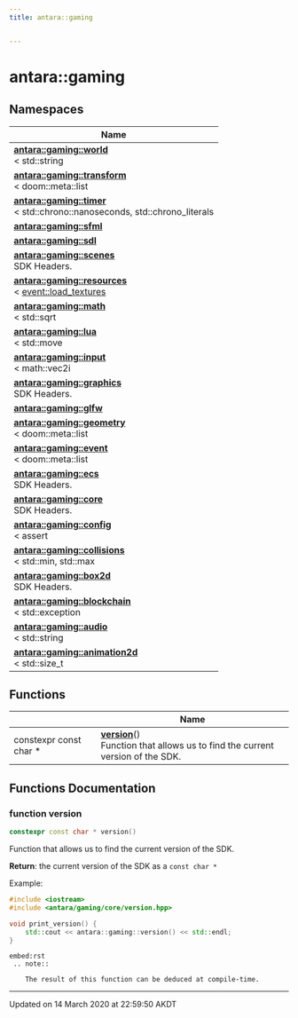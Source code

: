 ```yaml
---
title: antara::gaming


---
```


# antara::gaming









## Namespaces

| Name           |
| -------------- |
| **[antara::gaming::world](Namespaces/namespaceantara_1_1gaming_1_1world.md)** <br>< std::string  |
| **[antara::gaming::transform](Namespaces/namespaceantara_1_1gaming_1_1transform.md)** <br>< doom::meta::list  |
| **[antara::gaming::timer](Namespaces/namespaceantara_1_1gaming_1_1timer.md)** <br>< std::chrono::nanoseconds, std::chrono_literals  |
| **[antara::gaming::sfml](Namespaces/namespaceantara_1_1gaming_1_1sfml.md)**  |
| **[antara::gaming::sdl](Namespaces/namespaceantara_1_1gaming_1_1sdl.md)**  |
| **[antara::gaming::scenes](Namespaces/namespaceantara_1_1gaming_1_1scenes.md)** <br>SDK Headers.  |
| **[antara::gaming::resources](Namespaces/namespaceantara_1_1gaming_1_1resources.md)** <br>< [event::load_textures](Classes/structantara_1_1gaming_1_1event_1_1load__textures.md) |
| **[antara::gaming::math](Namespaces/namespaceantara_1_1gaming_1_1math.md)** <br>< std::sqrt  |
| **[antara::gaming::lua](Namespaces/namespaceantara_1_1gaming_1_1lua.md)** <br>< std::move  |
| **[antara::gaming::input](Namespaces/namespaceantara_1_1gaming_1_1input.md)** <br>< math::vec2i  |
| **[antara::gaming::graphics](Namespaces/namespaceantara_1_1gaming_1_1graphics.md)** <br>SDK Headers.  |
| **[antara::gaming::glfw](Namespaces/namespaceantara_1_1gaming_1_1glfw.md)**  |
| **[antara::gaming::geometry](Namespaces/namespaceantara_1_1gaming_1_1geometry.md)** <br>< doom::meta::list  |
| **[antara::gaming::event](Namespaces/namespaceantara_1_1gaming_1_1event.md)** <br>< doom::meta::list  |
| **[antara::gaming::ecs](Namespaces/namespaceantara_1_1gaming_1_1ecs.md)** <br>SDK Headers.  |
| **[antara::gaming::core](Namespaces/namespaceantara_1_1gaming_1_1core.md)** <br>SDK Headers.  |
| **[antara::gaming::config](Namespaces/namespaceantara_1_1gaming_1_1config.md)** <br>< assert  |
| **[antara::gaming::collisions](Namespaces/namespaceantara_1_1gaming_1_1collisions.md)** <br>< std::min, std::max  |
| **[antara::gaming::box2d](Namespaces/namespaceantara_1_1gaming_1_1box2d.md)** <br>SDK Headers.  |
| **[antara::gaming::blockchain](Namespaces/namespaceantara_1_1gaming_1_1blockchain.md)** <br>< std::exception  |
| **[antara::gaming::audio](Namespaces/namespaceantara_1_1gaming_1_1audio.md)** <br>< std::string  |
| **[antara::gaming::animation2d](Namespaces/namespaceantara_1_1gaming_1_1animation2d.md)** <br>< std::size_t  |



## Functions

|                | Name           |
| -------------- | -------------- |
| constexpr const char * | **[version](Namespaces/namespaceantara_1_1gaming.md#function-version)**() <br>Function that allows us to find the current version of the SDK.  |







## Functions Documentation

### function version

```cpp
constexpr const char * version()
```

Function that allows us to find the current version of the SDK. 






**Return**: the current version of the SDK as a `const char *`




















Example: 

```cpp
#include <iostream>
#include <antara/gaming/core/version.hpp>

void print_version() {
    std::cout << antara::gaming::version() << std::endl;
}
```



```
embed:rst
 .. note::

    The result of this function can be deduced at compile-time.
```






-------------------------------

Updated on 14 March 2020 at 22:59:50 AKDT